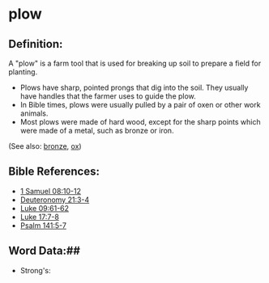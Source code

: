 # plow #

## Definition: ##

A "plow" is a farm tool that is used for breaking up soil to prepare a field for planting.

* Plows have sharp, pointed prongs that dig into the soil. They usually have handles that the farmer uses to guide the plow.
* In Bible times, plows were usually pulled by a pair of oxen or other work animals.
* Most plows were made of hard wood, except for the sharp points which were made of a metal, such as bronze or iron.
 

(See also: [bronze](../other/bronze.md), [ox](../other/ox.md))

## Bible References: ##

* [1 Samuel 08:10-12](rc://en/tn/help/1sa/08/10)
* [Deuteronomy 21:3-4](rc://en/tn/help/deu/21/03)
* [Luke 09:61-62](rc://en/tn/help/luk/09/61)
* [Luke 17:7-8](rc://en/tn/help/luk/17/07)
* [Psalm 141:5-7](rc://en/tn/help/psa/141/005)

## Word Data:##

* Strong's: 

